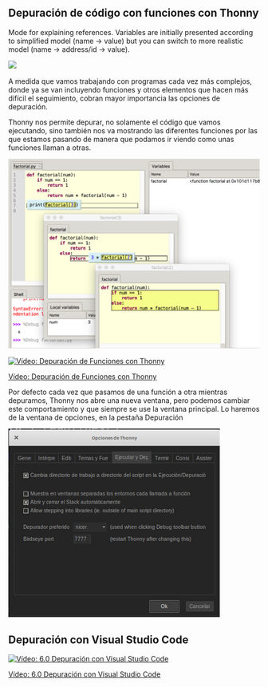## Depuración de código con funciones con Thonny


Mode for explaining references. Variables are initially presented according to simplified model (name → value) but you can switch to more realistic model (name → address/id → value).

![](https://thonny.org/img/heap.png)



A medida que vamos trabajando con programas cada vez más complejos, donde ya se van incluyendo funciones y otros elementos que hacen más difícil el seguimiento, cobran mayor importancia las opciones de depuración.

Thonny nos permite depurar, no solamente el código que vamos ejecutando, sino también nos va mostrando las diferentes funciones por las que estamos pasando de manera que podamos ir viendo como unas funciones llaman a otras.


![Depuración con Funciones](./images/DepuracionFunciones.webp)



[![Vídeo: Depuración de Funciones con Thonny](https://img.youtube.com/vi/NryBCZ2gNKw/0.jpg)](https://youtu.be/NryBCZ2gNKw)


[Vídeo: Depuración de Funciones con Thonny](https://youtu.be/NryBCZ2gNKw)

Por defecto cada vez que pasamos de una función a otra mientras depuramos, Thonny nos abre una nueva ventana, pero podemos cambiar este comportamiento y que siempre se use la ventana principal. Lo haremos de la ventana de opciones, en la pestaña Depuración

![Depuración Funciones Configuración](./images/DepuracionFuncionesConfiguracion.png)

## Depuración con Visual Studio Code

[![Vídeo: 6.0 Depuración con Visual Studio Code](https://img.youtube.com/vi/LUz93c_7FYs/0.jpg)](https://youtu.be/LUz93c_7FYs)


[Vídeo: 6.0 Depuración con Visual Studio Code](https://youtu.be/LUz93c_7FYs)
